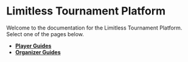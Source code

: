# Limitless Tournament Platform

Welcome to the documentation for the Limitless Tournament Platform. Select one of the pages below.

* **[Player Guides](/player)**
* **[Organizer Guides](/organizer)**
